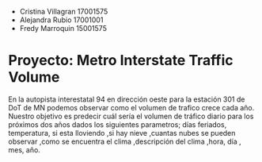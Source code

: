 - Cristina Villagran  17001575
- Alejandra Rubio     17001001
- Fredy Marroquin     15001575

# Proyecto: Metro Interstate Traffic Volume
En la  autopista interestatal 94 en dirección oeste para la estación 301 de DoT de MN podemos observar como el volumen de trafico crece cada año. Nuestro objetivo es predecir cuál sería el volumen de tráfico diario para los próximos dos años dados los siguientes parametros; días feriados, temperatura, si esta lloviendo ,si hay nieve ,cuantas nubes se pueden observar ,como se encuentra el clima ,descripción del clima ,hora, día , mes, año.
